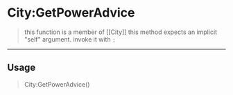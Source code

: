 # City:GetPowerAdvice
> this function is a member of [[City]]
> this method expects an implicit "self" argument. invoke it with `:`
-----
## Usage
> City:GetPowerAdvice()
